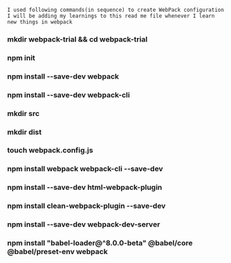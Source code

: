 ```
I used following commands(in sequence) to create WebPack configuration
I will be adding my learnings to this read me file whenever I learn new things in webpack
```

### mkdir webpack-trial && cd webpack-trial
### npm init
### npm install --save-dev webpack
### npm install --save-dev webpack-cli
### mkdir src
### mkdir dist
### touch webpack.config.js
### npm install webpack webpack-cli --save-dev
### npm install --save-dev html-webpack-plugin
### npm install clean-webpack-plugin --save-dev
### npm install --save-dev webpack-dev-server
### npm install "babel-loader@^8.0.0-beta" @babel/core @babel/preset-env webpack

